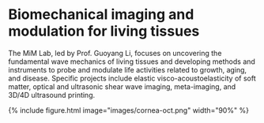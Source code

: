 ---
---
# Biomechanical imaging and modulation for living tissues
The MiM Lab, led by Prof. Guoyang Li, focuses on uncovering the fundamental wave mechanics of living tissues and developing methods and instruments to probe and modulate life activities related to growth, aging, and disease. Specific projects include elastic visco-acoustoelasticity of soft matter, optical and ultrasonic shear wave imaging, meta-imaging, and 3D/4D ultrasound printing.

{%
  include figure.html
  image="images/cornea-oct.png"
  width="90%"
%}
